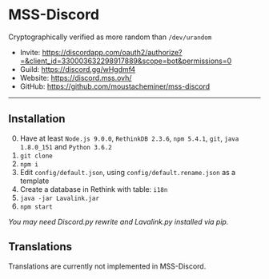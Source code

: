 # MSS-Discord
Cryptographically verified as more random than `/dev/urandom`

- Invite: https://discordapp.com/oauth2/authorize?=&client_id=330003632298917889&scope=bot&permissions=0
- Guild: https://discord.gg/wHgdmf4
- Website: https://discord.mss.ovh/
- GitHub: https://github.com/moustacheminer/mss-discord

---

## Installation

0. Have at least `Node.js 9.0.0`, `RethinkDB 2.3.6`, `npm 5.4.1`, `git`, `java 1.8.0_151` and `Python 3.6.2`
0. `git clone`
0. `npm i`
0. Edit `config/default.json`, using `config/default.rename.json` as a template
0. Create a database in Rethink with table: `i18n`
0. `java -jar Lavalink.jar`
0. `npm start`

_You may need Discord.py rewrite and Lavalink.py installed via pip._

## Translations

Translations are currently not implemented in MSS-Discord.
